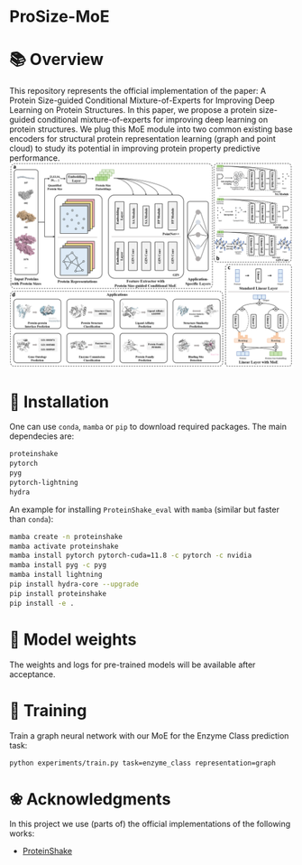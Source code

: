 # ProSize-MoE


# 📚 Overview
This repository represents the official implementation of the paper: A Protein Size-guided Conditional Mixture-of-Experts for Improving Deep Learning on Protein Structures. In this paper, we propose a protein size-guided conditional mixture-of-experts for improving deep learning on protein structures. We plug this MoE module into two common existing base encoders for structural protein representation learning (graph and point cloud) to study its potential in improving protein property predictive performance. 
![](pipeline.png)


# 🔬 Installation

One can use `conda`, `mamba` or `pip` to download required packages. The main dependecies are:

```bash
proteinshake
pytorch
pyg
pytorch-lightning
hydra
```

An example for installing `ProteinShake_eval` with `mamba` (similar but faster than `conda`):

```bash
mamba create -n proteinshake
mamba activate proteinshake
mamba install pytorch pytorch-cuda=11.8 -c pytorch -c nvidia
mamba install pyg -c pyg
mamba install lightning
pip install hydra-core --upgrade
pip install proteinshake
pip install -e .
```

# 🤖  Model weights

The weights and logs for pre-trained models will be available after acceptance. 

# 🚀  Training

Train a graph neural network with our MoE for the Enzyme Class prediction task:
```bash
python experiments/train.py task=enzyme_class representation=graph
```


# ❀ Acknowledgments
In this project we use (parts of) the official implementations of the following works: 
- [ProteinShake](https://github.com/BorgwardtLab/proteinshake_models)
